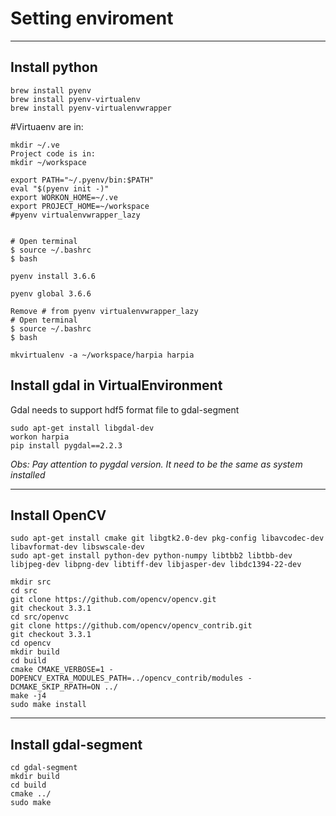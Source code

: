 # Setting enviroment

___________________________________________________

## Install python
```
brew install pyenv
brew install pyenv-virtualenv
brew install pyenv-virtualenvwrapper
```

#Virtuaenv are in:
```
mkdir ~/.ve
Project code is in:
mkdir ~/workspace

export PATH="~/.pyenv/bin:$PATH"
eval "$(pyenv init -)"
export WORKON_HOME=~/.ve
export PROJECT_HOME=~/workspace
#pyenv virtualenvwrapper_lazy


# Open terminal
$ source ~/.bashrc
$ bash

pyenv install 3.6.6

pyenv global 3.6.6

Remove # from pyenv virtualenvwrapper_lazy
# Open terminal
$ source ~/.bashrc
$ bash

mkvirtualenv -a ~/workspace/harpia harpia
```

## Install gdal in VirtualEnvironment

Gdal needs to support hdf5 format file to gdal-segment

```
sudo apt-get install libgdal-dev
workon harpia
pip install pygdal==2.2.3
```
*Obs: Pay attention to pygdal version. It need to be the same as system installed*

___________________________________________________

## Install OpenCV

```sudo apt-get install build-essential
sudo apt-get install cmake git libgtk2.0-dev pkg-config libavcodec-dev libavformat-dev libswscale-dev
sudo apt-get install python-dev python-numpy libtbb2 libtbb-dev libjpeg-dev libpng-dev libtiff-dev libjasper-dev libdc1394-22-dev

mkdir src
cd src
git clone https://github.com/opencv/opencv.git
git checkout 3.3.1
cd src/openvc
git clone https://github.com/opencv/opencv_contrib.git
git checkout 3.3.1
cd opencv
mkdir build
cd build
cmake CMAKE_VERBOSE=1 -DOPENCV_EXTRA_MODULES_PATH=../opencv_contrib/modules -DCMAKE_SKIP_RPATH=ON ../
make -j4
sudo make install
```

___________________________________________________

## Install gdal-segment

```git clone https://github.com/cbalint13/gdal-segment.git
cd gdal-segment
mkdir build
cd build
cmake ../
sudo make
```